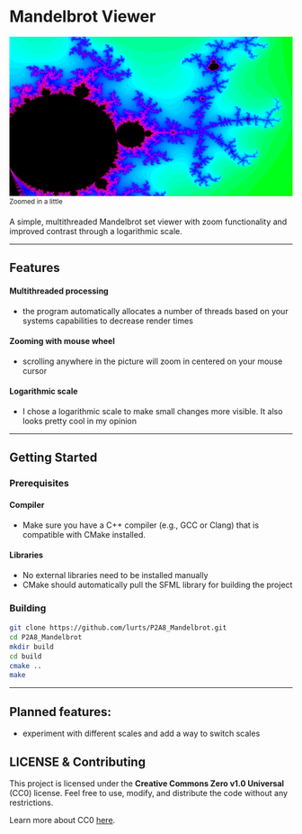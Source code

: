 # Mandelbrot Viewer
![Mandelbrot Zoomed In](pictures/mandelbrot_zoomed.png)
<sup>Zoomed in a little</sup>

A simple, multithreaded Mandelbrot set viewer with zoom functionality and improved contrast through a logarithmic scale.

---

## Features
#### Multithreaded processing
- the program automatically allocates a number of threads based on your systems capabilities to decrease render times
#### Zooming with mouse wheel
- scrolling anywhere in the picture will zoom in centered on your mouse cursor
#### Logarithmic scale
- I chose a logarithmic scale to make small changes more visible. It also looks pretty cool in my opinion

---

## Getting Started
### Prerequisites
#### Compiler 
- Make sure you have a C++ compiler (e.g., GCC or Clang) that is compatible with CMake installed.
#### Libraries 
- No external libraries need to be installed manually
- CMake should automatically pull the SFML library for building the project

### Building
```bash
git clone https://github.com/lurts/P2A8_Mandelbrot.git
cd P2A8_Mandelbrot
mkdir build
cd build
cmake ..
make
```

---

## Planned features:
- experiment with different scales and add a way to switch scales

## LICENSE & Contributing
This project is licensed under the **Creative Commons Zero v1.0 Universal** (CC0) license. Feel free to use, modify, and distribute the code without any restrictions.

Learn more about CC0 [here](https://creativecommons.org/publicdomain/zero/1.0/).

